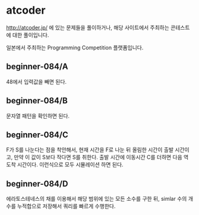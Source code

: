 # atcoder
http://atcoder.jp/ 에 있는 문제들을 풀이하거나, 해당 사이트에서 주최하는 콘테스트에 대한 풀이입니다.    

일본에서 주최하는 Programming Competition 플랫폼입니다.

## beginner-084/A
48에서 입력값을 빼면 된다.

## beginner-084/B
문자열 패턴을 확인하면 된다.

## beginner-084/C
F가 S를 나눈다는 점을 착안해서, 현재 시간을 F로 나눈 뒤 올림한 시간이 출발 시간이고, 만약 이 값이 S보다 작다면 S를 취한다.
출발 시간에 이동시간 C를 더하면 다음 역 도착 시간이다. 이런식으로 모두 시뮬레이션 하면 된다.

## beginner-084/D
에라토스테네스의 채를 이용해서 해당 범위에 있는 모든 소수를 구한 뒤, simlar 수의 개수를 누적합으로 저장해서 쿼리를 빠르게 수행한다.